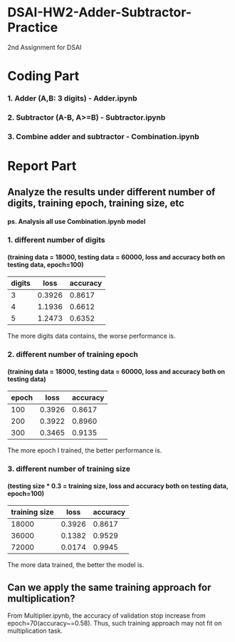 # DSAI-HW2-Adder-Subtractor-Practice
2nd Assignment for DSAI

# Coding Part
### 1.  Adder (A,B: 3 digits) - Adder.ipynb
### 2.  Subtractor (A-B, A>=B) - Subtractor.ipynb
### 3.  Combine adder and subtractor - Combination.ipynb

# Report Part
##  Analyze the results under different number of digits, training epoch, training size, etc
####  ps. Analysis all use Combination.ipynb model
### 1. different number of digits
####   (training data = 18000, testing data = 60000, loss and accuracy both on testing data, epoch=100)
| digits | loss | accuracy |
|-----|-----|-----|
|3|0.3926|0.8617|
|4|1.1936|0.6612|
|5|1.2473|0.6352|

The more digits data contains, the worse performance is.

### 2. different number of training epoch 
####   (training data = 18000, testing data = 60000, loss and accuracy both on testing data)
| epoch | loss | accuracy |
|-----|-----|-----|
|100|0.3926|0.8617|
|200|0.3922|0.8960|
|300|0.3465|0.9135|

The more epoch I trained, the better performance is.

### 3. different number of training size
####   (testing size * 0.3 = training size, loss and accuracy both on testing data, epoch=100)
| training size | loss | accuracy |
|-----|-----|-----|
|18000|0.3926|0.8617|
|36000|0.1382|0.9529|
|72000|0.0174|0.9945|

The more data trained, the better the model is.

##  Can we apply the same training approach for multiplication?

From Multiplier.ipynb, the accuracy of validation stop increase from epoch=70(accuracy~=0.58).
Thus, such training approach may not fit on multiplication task.
